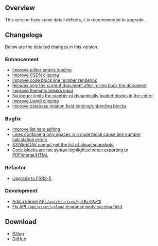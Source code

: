 ## Overview

This version fixes some detail defects, it is recommended to upgrade.

## Changelogs

Below are the detailed changes in this version.

### Enhancement

* [Improve editor emojis loading](https://github.com/siyuan-note/siyuan/issues/12241)
* [Improve CSDN clipping](https://github.com/siyuan-note/siyuan/issues/12313)
* [Improve code block line number rendering](https://github.com/siyuan-note/siyuan/issues/12317)
* [Reindex only the current document after rolling back the document](https://github.com/siyuan-note/siyuan/issues/12320)
* [Improve thematic breaks input](https://github.com/siyuan-note/siyuan/issues/12340)
* [No longer limits the number of dynamically loaded blocks in the editor](https://github.com/siyuan-note/siyuan/issues/12359)
* [Improve Liandi clipping](https://github.com/siyuan-note/siyuan/issues/12368)
* [Improve database relation field binding/unbinding blocks](https://github.com/siyuan-note/siyuan/issues/12372)

### Bugfix

* [Improve list item editing](https://github.com/siyuan-note/siyuan/issues/12066)
* [Lines containing only spaces in a code block cause line number calculation errors](https://github.com/siyuan-note/siyuan/issues/12346)
* [S3/WebDAV cannot get the list of cloud snapshots](https://github.com/siyuan-note/siyuan/issues/12350)
* [Code blocks are not syntax highlighted when exporting to PDF/image/HTML](https://github.com/siyuan-note/siyuan/issues/12378)

### Refactor

* [Upgrade to FSRS-5](https://github.com/siyuan-note/siyuan/issues/12344)

### Development

* [Add a kernel API `/api/filetree/getPathByID`](https://github.com/siyuan-note/siyuan/pull/12353)
* [Fix API `/api/asset/upload` response body `succMap` field](https://github.com/siyuan-note/siyuan/pull/12361)

## Download

* [B3log](https://b3log.org/siyuan/en/download.html)
* [GitHub](https://github.com/siyuan-note/siyuan/releases)
